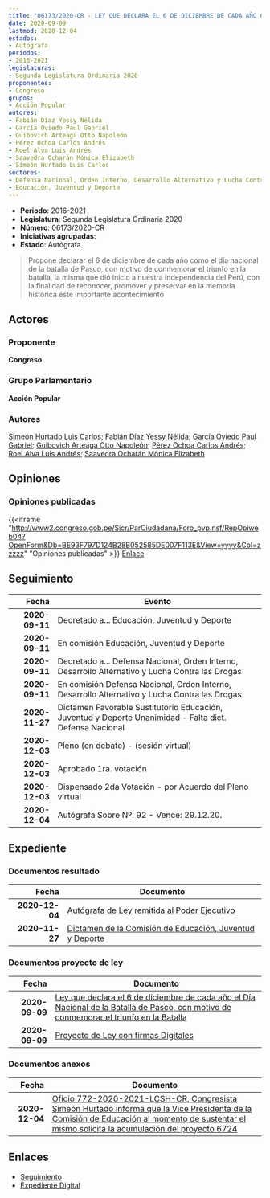 ```yaml
---
title: "06173/2020-CR - LEY QUE DECLARA EL 6 DE DICIEMBRE DE CADA AÑO COMO EL DIA NACIONAL DE LA BATALLA DE PASCO, CON MOTIVO DE CONMEMORAR EL TRIUNFO EN LA BATALLA"
date: 2020-09-09
lastmod: 2020-12-04
estados:
- Autógrafa
periodos:
- 2016-2021
legislaturas:
- Segunda Legislatura Ordinaria 2020
proponentes:
- Congreso
grupos:
- Acción Popular
autores:
- Fabián Díaz Yessy Nélida
- García Oviedo Paul Gabriel
- Guibovich Arteaga Otto Napoleón
- Pérez Ochoa Carlos Andrés
- Roel Alva Luis Andrés
- Saavedra Ocharán Mónica Elizabeth
- Simeón Hurtado Luis Carlos
sectores:
- Defensa Nacional, Orden Interno, Desarrollo Alternativo y Lucha Contra las Drogas
- Educación, Juventud y Deporte
---
```

- **Periodo**: 2016-2021
- **Legislatura**: Segunda Legislatura Ordinaria 2020
- **Número**: 06173/2020-CR
- **Iniciativas agrupadas**: 
- **Estado**: Autógrafa

> Propone declarar el 6 de diciembre de cada año como el día nacional de la batalla de Pasco, con motivo de conmemorar el triunfo en la batalla, la misma que dió inicio a nuestra independencia del Perú, con la finalidad de reconocer, promover y preservar en la memoria histórica éste importante acontecimiento


## Actores

### Proponente

**Congreso**

### Grupo Parlamentario

**Acción Popular**

### Autores

[Simeón Hurtado Luis Carlos](mailto:mailto:lsimeon@congreso.gob.pe); [Fabián Díaz Yessy Nélida](mailto:mailto:yfabian@congreso.gob.pe); [García Oviedo Paul Gabriel](mailto:mailto:pgarcia@congreso.gob.pe); [Guibovich Arteaga Otto Napoleón](mailto:mailto:oguibovich@congreso.gob.pe); [Pérez Ochoa Carlos Andrés](mailto:mailto:cperezo@congreso.gob.pe); [Roel Alva Luis Andrés](mailto:mailto:lroel@congreso.gob.pe); [Saavedra Ocharán Mónica Elizabeth](mailto:mailto:msaavedra@congreso.gob.pe)

## Opiniones

### Opiniones publicadas

{{<iframe "http://www2.congreso.gob.pe/Sicr/ParCiudadana/Foro_pvp.nsf/RepOpiweb04?OpenForm&Db=BE93F797D124B28B052585DE007F113E&View=yyyy&Col=zzzzz" "Opiniones publicadas" >}}
[Enlace](http://www2.congreso.gob.pe/Sicr/ParCiudadana/Foro_pvp.nsf/RepOpiweb04?OpenForm&Db=BE93F797D124B28B052585DE007F113E&View=yyyy&Col=zzzzz)


## Seguimiento

| Fecha | Evento |
|------:|--------|
| **2020-09-11** | Decretado a... Educación, Juventud y Deporte |
| **2020-09-11** | En comisión Educación, Juventud y Deporte |
| **2020-09-11** | Decretado a... Defensa Nacional, Orden Interno, Desarrollo Alternativo y Lucha Contra las Drogas |
| **2020-09-11** | En comisión Defensa Nacional, Orden Interno, Desarrollo Alternativo y Lucha Contra las Drogas |
| **2020-11-27** | Dictamen Favorable Sustitutorio Educación, Juventud y Deporte Unanimidad - Falta dict. Defensa Nacional |
| **2020-12-03** | Pleno (en debate) - (sesión virtual) |
| **2020-12-03** | Aprobado 1ra. votación |
| **2020-12-03** | Dispensado 2da Votación - por Acuerdo del Pleno virtual |
| **2020-12-04** | Autógrafa Sobre Nº: 92 - Vence: 29.12.20. |

## Expediente

### Documentos resultado

| Fecha | Documento |
|------:|-----------|
| **2020-12-04** | [Autógrafa de Ley remitida al Poder Ejecutivo](https://leyes.congreso.gob.pe/Documentos/2016_2021/Autografas/Ley_y_de_Resolucion_Legislativa/AU06173-20201104.pdf) |
| **2020-11-27** | [Dictamen de la Comisión de Educación, Juventud y Deporte](http://www.leyes.congreso.gob.pe/Documentos/2016_2021/Dictamenes/Proyectos_de_Ley/06173DC10MAY20201127.pdf) |

### Documentos proyecto de ley

| Fecha | Documento |
|------:|-----------|
| **2020-09-09** | [Ley que declara el 6 de diciembre de cada año el Día Nacional de la Batalla de Pasco, con motivo de conmemorar el triunfo en la Batalla](http://www.leyes.congreso.gob.pe/Documentos/2016_2021/Proyectos_de_Ley_y_de_Resoluciones_Legislativas/PL06173-20200909.pdf) |
| **2020-09-09** | [Proyecto de Ley con firmas Digitales](http://www.leyes.congreso.gob.pe/Documentos/2016_2021/Proyectos_de_Ley_y_de_Resoluciones_Legislativas/Proyectos_Firmas_digitales/PL06173.pdf) |

### Documentos anexos

| Fecha | Documento |
|------:|-----------|
| **2020-12-04** | [Oficio 772-2020-2021-LCSH-CR, Congresista Simeón Hurtado informa que la Vice Presidenta de la Comisión de Educación al momento de sustentar el mismo solicita la acumulación del proyecto 6724](http://www.leyes.congreso.gob.pe/Documentos/2016_2021/Oficios/Congresistas/OFICIO-772-2020-2021-LCSH-CR.pdf) |

## Enlaces

- [Seguimiento](http://www2.congreso.gob.pe/Sicr/TraDocEstProc/CLProLey2016.nsf/f7fff46988ca05b1052578e100829cc7/c3822d292a62cde4052585df0055dc16?OpenDocument)
- [Expediente Digital](http://www2.congreso.gob.pe/Sicr/TraDocEstProc/Expvirt_2011.nsf/visbusqptramdoc1621/06173?opendocument)

